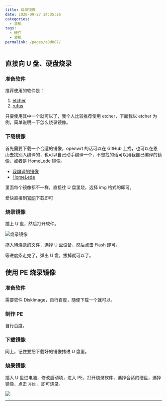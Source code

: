 ```yaml
---
title: 烧录镜像
date: 2020-09-27 14:35:26
categories:
  - 装机
tags:
  - 硬件
  - 装机
permalink: /pages/a8d087/
---
```


## 直接向 U 盘、硬盘烧录

### 准备软件

推荐使用的软件是：

1. [etcher](https://etcher.io/)
2. [rufus](https://rufus.ie/)

只要使用其中一个就可以了，我个人比较推荐使用 etcher，下面我以 etcher 为例，简单说明一下怎么烧录镜像。

### 下载镜像

首先需要下载一个合适的镜像，openwrt 的话可以在 GitHub 上找，也可以在恩山去找别人编译的，也可以自己动手编译一个，不想找的话可以用我自己编译的镜像，或者是 HomeLede 镜像。

- [我编译的镜像](https://dl.u2sb.top/#/s/GPIQ?path=%2Fblog%2F%E8%BD%AF%E8%B7%AF%E7%94%B1%2FOpenWRT)
- [HomeLede](https://github.com/xiaoqingfengATGH/HomeLede)

里面每个镜像都不一样，直接往 U 盘里烧，选择 img 格式的即可。

爱快直接到[官网](https://www.ikuai8.com/component/download)下载即可

### 烧录镜像

插上 U 盘，然后打开软件。

![烧录镜像](https://file.sm9.top/item/5f703758160a154a67a4e13c.png)

拖入待烧录的文件，选择 U 盘设备，然后点击 Flash 即可。

等进度条走完了，弹出 U 盘，拔掉就可以了。

## 使用 PE 烧录镜像

### 准备软件

需要软件 DiskImage，自行百度，随便下载一个就可以。

### 制作 PE

自行百度。

### 下载镜像

同上，记住要把下载好的镜像拷进 U 盘里。

### 烧录镜像

插入 U 盘进电脑，修改启动项，进入 PE，打开烧录软件，选择合适的硬盘，选择镜像，点击 `开始` ，即可烧录。

![](https://file.sm9.top/item/5f9e35581cd1bbb86bf9326f.png)

---
